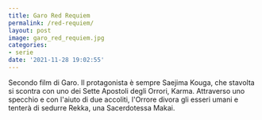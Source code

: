 ```yaml
---
title: Garo Red Requiem
permalink: /red-requiem/
layout: post
image: garo_red_requiem.jpg
categories:
- serie
date: '2021-11-28 19:02:55'
---
```

Secondo film di Garo. Il protagonista è sempre Saejima Kouga, che stavolta si scontra con uno dei Sette Apostoli degli Orrori, Karma. Attraverso uno specchio e con l'aiuto di due accoliti, l'Orrore divora gli esseri umani e tenterà di sedurre Rekka, una Sacerdotessa Makai.
